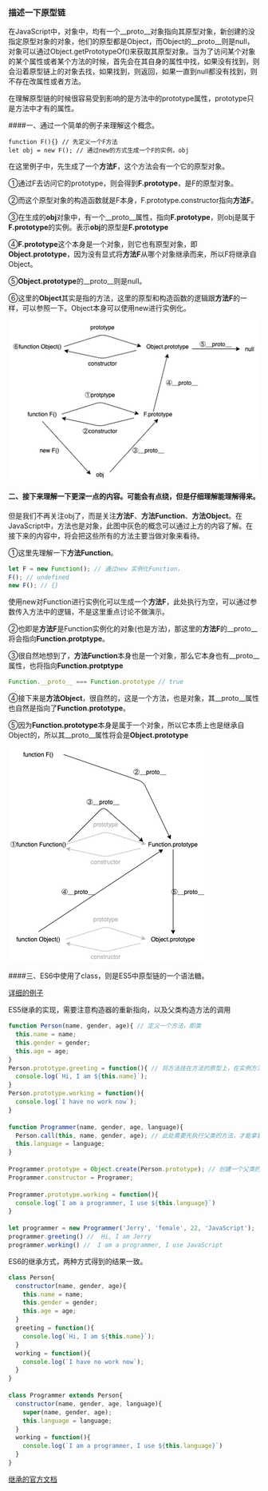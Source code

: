 ### 描述一下原型链

在JavaScript中，对象中，均有一个\_\_proto\_\_对象指向其原型对象，新创建的没指定原型对象的对象，他们的原型都是Object，而Object的\_\_proto\_\_则是null，对象可以通过Object.getPrototypeOf()来获取其原型对象。当为了访问某个对象的某个属性或者某个方法的时候，首先会在其自身的属性中找，如果没有找到，则会沿着原型链上的对象去找，如果找到，则返回，如果一直到null都没有找到，则不存在改属性或者方法。

在理解原型链的时候很容易受到影响的是方法中的prototype属性，prototype只是方法中才有的属性。



####一、通过一个简单的例子来理解这个概念。

```
function F(){} // 先定义一个F方法
let obj = new F(); // 通过new的方式生成一个F的实例，obj
```

在这里例子中，先生成了一个**方法F**，这个方法会有一个它的原型对象。

①通过F去访问它的prototype，则会得到**F.prototype**，是F的原型对象。

②而这个原型对象的构造函数就是F本身，F.prototype.constructor指向**方法F**。

③在生成的**obj**对象中，有一个\_\_proto\_\_属性，指向**F.prototype**，则obj是属于**F.prototype**的实例。表示**obj**的原型是**F.prototype**

④**F.prototype**这个本身是一个对象，则它也有原型对象，即**Object.prototype**，因为没有显式将**方法F**从哪个对象继承而来，所以F将继承自Object。

⑤**Object.prototype**的\_\_proto\_\_则是null。

⑥这里的**Object**其实是指的方法，这里的原型和构造函数的逻辑跟**方法F**的一样，可以参照一下。Object本身可以使用new进行实例化。

![原型链](./assets/原型链/1.png)

#### 二、接下来理解一下更深一点的内容。可能会有点绕，但是仔细理解能理解得来。

但是我们不再关注obj了，而是关注**方法F**、**方法Function**、**方法Object**。在JavaScript中，方法也是对象，此图中灰色的概念可以通过上方的内容了解。在接下来的内容中，将会把这些所有的方法主要当做对象来看待。

①这里先理解一下**方法Function**。

```javascript
let F = new Function(); // 通过new 实例化Function，
F(); // undefined
new F(); // {}
```

使用new对Function进行实例化可以生成一个**方法F**，此处执行为空，可以通过参数传入方法中的逻辑，不是这里重点讨论不做演示。

②也即是**方法F**是Function实例化的对象(也是方法)，那这里的**方法F**的\_\_proto\_\_将会指向**Function.protptype**。

③很自然地想到了，**方法Function**本身也是一个对象，那么它本身也有\_\_proto\_\_属性，也将指向**Function.protptype**

```javascript
Function.__proto__ === Function.prototype // true
```

④接下来是**方法Object**，很自然的，这是一个方法，也是对象，其\_\_proto\_\_属性也自然是指向了**Function.prototype**。

⑤因为**Function.prototype**本身是属于一个对象，所以它本质上也是继承自Object的，所以其\_\_proto\_\_属性将会是**Object.prototype**

![原型链](./assets/原型链/2.png)



####三、ES6中使用了class，则是ES5中原型链的一个语法糖。

[详细的例子](https://developer.mozilla.org/zh-CN/docs/Web/JavaScript/Inheritance_and_the_prototype_chain)



ES5继承的实现，需要注意构造器的重新指向，以及父类构造方法的调用

```javascript
function Person(name, gender, age){ // 定义一个方法，即类
  this.name = name;
  this.gender = gender;
  this.age = age;
}
Person.prototype.greeting = function(){ // 将方法挂在方法的原型上，在实例方法的时候会拿到这里的方法去执行
  console.log(`Hi, I am ${this.name}`);
}
Person.prototype.working = function(){
  console.log(`I have no work now`);
}

function Programmer(name, gender, age, language){
  Person.call(this, name, gender, age); // 此处需要先执行父类的方法，才能拿到父类中定义的属性
  this.language = language;
}

Programmer.prototype = Object.create(Person.prototype); // 创建一个父类的对象，让Programmer
Programmer.constructor = Programer;

Programmer.prototype.working = function(){
  console.log(`I am a programmer, I use ${this.language}`)
}

let programmer = new Programmer('Jerry', 'female', 22, 'JavaScript');
programmer.greeting() //  Hi, I am Jerry
programmer.working() //  I am a programmer, I use JavaScript
```

ES6的继承方式，两种方式得到的结果一致。

```javascript
class Person{
  constructor(name, gender, age){
    this.name = name;
    this.gender = gender;
    this.age = age;
  }
  greeting = function(){
    console.log(`Hi, I am ${this.name}`);
  }
  working = function(){
    console.log(`I have no work now`);
  }
}

class Programmer extends Person{
  constructor(name, gender, age, language){
    super(name, gender, age);
    this.language = language;
  }
  working = function(){
    console.log(`I am a programmer, I use ${this.language}`)
  }
}
```

[继承的官方文档](https://developer.mozilla.org/zh-CN/docs/Learn/JavaScript/Objects/Inheritance)